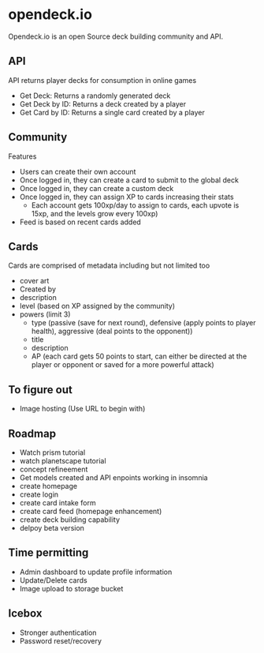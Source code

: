 # opendeck.io
Opendeck.io is an open Source deck building community and API.

## API
API returns player decks for consumption in online games

- Get Deck: Returns a randomly generated deck
- Get Deck by ID: Returns a deck created by a player
- Get Card by ID: Returns a single card created by a player

## Community
Features
- Users can create their own account
- Once logged in, they can create a card to submit to the global deck
- Once logged in, they can create a custom deck
- Once logged in, they can assign XP to cards increasing their stats
  - Each account gets 100xp/day to assign to cards, each upvote is 15xp, and the levels grow every 100xp)
- Feed is based on recent cards added

## Cards
Cards are comprised of metadata including but not limited too
- cover art
- Created by
- description
- level (based on XP assigned by the community)
- powers (limit 3)
  - type (passive (save for next round), defensive (apply points to player health), aggressive (deal points to the opponent))
  - title
  - description
  - AP (each card gets 50 points to start, can either be directed at the player or opponent or saved for a more powerful attack)


## To figure out
- Image hosting (Use URL to begin with)

## Roadmap
- Watch prism tutorial
- watch planetscape tutorial
- concept refineement
- Get models created and API enpoints working in insomnia
- create homepage
- create login
- create card intake form
- create card feed (homepage enhancement)
- create deck building capability
- delpoy beta version

## Time permitting
- Admin dashboard to update profile information
- Update/Delete cards
- Image upload to storage bucket

## Icebox
- Stronger authentication
- Password reset/recovery